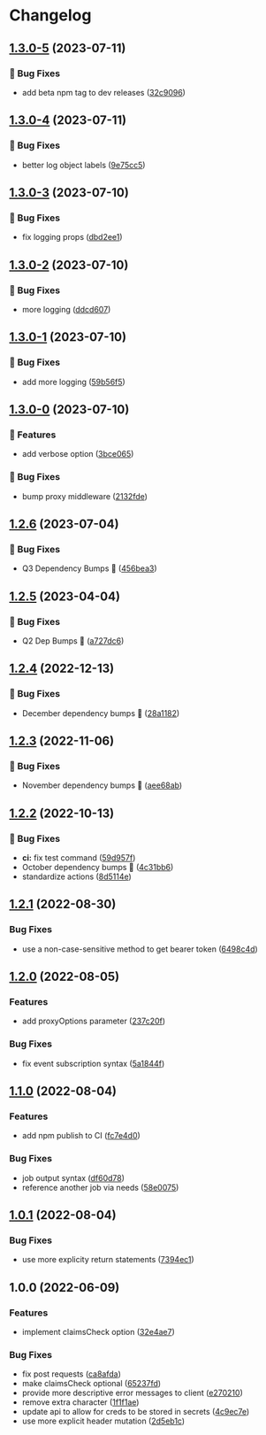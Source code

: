 # Changelog

## [1.3.0-5](https://github.com/agrc/firebase-auth-arcgis-server-proxy/compare/v1.3.0-4...v1.3.0-5) (2023-07-11)


### 🐛 Bug Fixes

* add beta npm tag to dev releases ([32c9096](https://github.com/agrc/firebase-auth-arcgis-server-proxy/commit/32c90961e5a48b5d2fc094cb24f1cecf87e8cdeb))

## [1.3.0-4](https://github.com/agrc/firebase-auth-arcgis-server-proxy/compare/v1.3.0-3...v1.3.0-4) (2023-07-11)


### 🐛 Bug Fixes

* better log object labels ([9e75cc5](https://github.com/agrc/firebase-auth-arcgis-server-proxy/commit/9e75cc5d7f01ae62b207d5ba848716c4e5eef8ed))

## [1.3.0-3](https://github.com/agrc/firebase-auth-arcgis-server-proxy/compare/v1.3.0-2...v1.3.0-3) (2023-07-10)


### 🐛 Bug Fixes

* fix logging props ([dbd2ee1](https://github.com/agrc/firebase-auth-arcgis-server-proxy/commit/dbd2ee194b849d947ad6bb181a4ca879ea1177c4))

## [1.3.0-2](https://github.com/agrc/firebase-auth-arcgis-server-proxy/compare/v1.3.0-1...v1.3.0-2) (2023-07-10)


### 🐛 Bug Fixes

* more logging ([ddcd607](https://github.com/agrc/firebase-auth-arcgis-server-proxy/commit/ddcd607698c796f8ba80d0b55ef561d6b2377a64))

## [1.3.0-1](https://github.com/agrc/firebase-auth-arcgis-server-proxy/compare/v1.3.0-0...v1.3.0-1) (2023-07-10)


### 🐛 Bug Fixes

* add more logging ([59b56f5](https://github.com/agrc/firebase-auth-arcgis-server-proxy/commit/59b56f573ee58a649eebff132d5eb5edf0523f78))

## [1.3.0-0](https://github.com/agrc/firebase-auth-arcgis-server-proxy/compare/v1.2.6...v1.3.0-0) (2023-07-10)


### 🚀 Features

* add verbose option ([3bce065](https://github.com/agrc/firebase-auth-arcgis-server-proxy/commit/3bce0658ead63fc362f2c9670dfe364ea619b2b9))


### 🐛 Bug Fixes

* bump proxy middleware ([2132fde](https://github.com/agrc/firebase-auth-arcgis-server-proxy/commit/2132fde766cedfcb0c5c7d9511f2928bba33c855))

## [1.2.6](https://github.com/agrc/firebase-auth-arcgis-server-proxy/compare/v1.2.5...v1.2.6) (2023-07-04)


### 🐛 Bug Fixes

* Q3 Dependency Bumps 🌲 ([456bea3](https://github.com/agrc/firebase-auth-arcgis-server-proxy/commit/456bea337e76d7b51160cd65b673857a413c6129))

## [1.2.5](https://github.com/agrc/firebase-auth-arcgis-server-proxy/compare/v1.2.4...v1.2.5) (2023-04-04)


### 🐛 Bug Fixes

* Q2 Dep Bumps 🌲 ([a727dc6](https://github.com/agrc/firebase-auth-arcgis-server-proxy/commit/a727dc68d4c39d01b19b8024b654fbc6f27a073b))

## [1.2.4](https://github.com/agrc/firebase-auth-arcgis-server-proxy/compare/v1.2.3...v1.2.4) (2022-12-13)


### 🐛 Bug Fixes

* December dependency bumps 🌲 ([28a1182](https://github.com/agrc/firebase-auth-arcgis-server-proxy/commit/28a11828749e1ff62da6b6ac4da87e0e96246d73))

## [1.2.3](https://github.com/agrc/firebase-auth-arcgis-server-proxy/compare/v1.2.2...v1.2.3) (2022-11-06)


### 🐛 Bug Fixes

* November dependency bumps 🌲 ([aee68ab](https://github.com/agrc/firebase-auth-arcgis-server-proxy/commit/aee68abb2a34e8f71ad96342a8c15ad7dddd6ef9))

## [1.2.2](https://github.com/agrc/firebase-auth-arcgis-server-proxy/compare/v1.2.1...v1.2.2) (2022-10-13)


### 🐛 Bug Fixes

* **ci:** fix test command ([59d957f](https://github.com/agrc/firebase-auth-arcgis-server-proxy/commit/59d957f68555675a4ca1ddaf8541a2528c1c8162))
* October dependency bumps 🌲 ([4c31bb6](https://github.com/agrc/firebase-auth-arcgis-server-proxy/commit/4c31bb62640a24b7506fb86710e164a674e52052))
* standardize actions ([8d5114e](https://github.com/agrc/firebase-auth-arcgis-server-proxy/commit/8d5114e8f61de9213ebb177c98000b75616a771e))

## [1.2.1](https://github.com/agrc/firebase-auth-arcgis-server-proxy/compare/v1.2.0...v1.2.1) (2022-08-30)


### Bug Fixes

* use a non-case-sensitive method to get bearer token ([6498c4d](https://github.com/agrc/firebase-auth-arcgis-server-proxy/commit/6498c4d2e978d831fe0fd3bb2f18623d5b00783b))

## [1.2.0](https://github.com/agrc/firebase-auth-arcgis-server-proxy/compare/v1.1.0...v1.2.0) (2022-08-05)


### Features

* add proxyOptions parameter ([237c20f](https://github.com/agrc/firebase-auth-arcgis-server-proxy/commit/237c20f8a6331a4cf73e0603bf820bb4750ef5af))


### Bug Fixes

* fix event subscription syntax ([5a1844f](https://github.com/agrc/firebase-auth-arcgis-server-proxy/commit/5a1844fba9c5ce673f77113ea00bba4dff623a48))

## [1.1.0](https://github.com/agrc/firebase-auth-arcgis-server-proxy/compare/v1.0.1...v1.1.0) (2022-08-04)


### Features

* add npm publish to CI ([fc7e4d0](https://github.com/agrc/firebase-auth-arcgis-server-proxy/commit/fc7e4d06ef0f28cd97a94186e15ad782f69e4d0c))


### Bug Fixes

* job output syntax ([df60d78](https://github.com/agrc/firebase-auth-arcgis-server-proxy/commit/df60d785b65c330fa5460c17ca5fc9e50b192da2))
* reference another job via needs ([58e0075](https://github.com/agrc/firebase-auth-arcgis-server-proxy/commit/58e00750933da1d627f65ac2c583b317fc60e9b6))

## [1.0.1](https://github.com/agrc/firebase-auth-arcgis-server-proxy/compare/v1.0.0...v1.0.1) (2022-08-04)


### Bug Fixes

* use more explicity return statements ([7394ec1](https://github.com/agrc/firebase-auth-arcgis-server-proxy/commit/7394ec196d415928bc25d20984c1d4ed279d888d))

## 1.0.0 (2022-06-09)


### Features

* implement claimsCheck option ([32e4ae7](https://github.com/agrc/firebase-auth-arcgis-server-proxy/commit/32e4ae7fdd62cc1a70f4597c2e67261802564749))


### Bug Fixes

* fix post requests ([ca8afda](https://github.com/agrc/firebase-auth-arcgis-server-proxy/commit/ca8afda7671ecd68be81c201e2fcb48ec4d5ecce))
* make claimsCheck optional ([65237fd](https://github.com/agrc/firebase-auth-arcgis-server-proxy/commit/65237fd9488477a1a488a173eeb8bae61ca009e5))
* provide more descriptive error messages to client ([e270210](https://github.com/agrc/firebase-auth-arcgis-server-proxy/commit/e2702104bfc6521fc2c6c7a978fd7d07cf8618cb))
* remove extra character ([1f1f1ae](https://github.com/agrc/firebase-auth-arcgis-server-proxy/commit/1f1f1ae2593d13f1fb2ae6de8a36ff4192fc4bdb))
* update api to allow for creds to be stored in secrets ([4c9ec7e](https://github.com/agrc/firebase-auth-arcgis-server-proxy/commit/4c9ec7ec0c5a1ad11729273a0e3eff54c7ff95f1))
* use more explicit header mutation ([2d5eb1c](https://github.com/agrc/firebase-auth-arcgis-server-proxy/commit/2d5eb1cae6308249f4839a880ee05893f55c660a))
